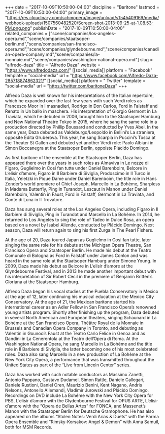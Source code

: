 +++
date = "2017-10-09T10:50:00-04:00"
discipline = "Baritone"
lastmod = "2017-10-09T10:50:00-04:00"
primary_image = "https://res.cloudinary.com/schmopera/image/upload/v1545409169/media/webhook-uploads/1507560482520/Screen-shot-2013-09-25-at-1.08.53-PM.png.png"
publishDate = "2017-10-09T10:50:00-04:00"
related_companies = ["scene/companies/los-angeles-opera.md","scene/companies/staatsoper-berlin.md","scene/companies/san-francisco-opera.md","scene/companies/glyndebourne.md","scene/companies/canadian-opera-company.md","scene/companies/la-monnaie.md","scene/companies/washington-national-opera.md"]
slug = "alfredo-daza"
title = "Alfredo Daza"
website = "https://www.alfredodaza.com/"
[[social_media]]
platform = "Facebook"
template = "social-media"
url = "https://www.facebook.com/Alfredo-Daza-285718874862321/"
[[social_media]]
platform = " Twitter"
template = "social-media"
url = "https://twitter.com/baritoneDaza"
+++

Alfredo Daza is well known for his interpretations of the Italian repertoire, which he expanded over the last few years with such Verdi roles as Francesco Moor in I masnadieri, Rodrigo in Don Carlos, Ford in Falstaff and Renato in Un ballo in maschera. His interpretation of Giorgio Germont in La Traviata, which he debuted in 2006, brought him to the Staatsoper Hamburg and New National Theatre Tokyo in 2015, where he sang the same role in a production directed by Phillip Boussard and conducted by Yves Abel. In the same year, Daza debuted as Valdeburgo/Leopoldo in Bellini’s La straniera, opposite Edita Gruberova. This year, he sang Scarpia in Puccini’s Tosca at the Theater St Gallen and debuted yet another Verdi role: Paolo Albiani in Simon Boccanegra at the Staatsoper Berlin, oppoiste Plácido Domingo.

As first baritone of the ensemble at the Staatsoper Berlin, Daza has appeared there over the years in such roles as Almaviva in Le nozze di Figaro, Guglielmo in Cosi fan tutte under Daniel Barenboim, Belcore in L’elisir d’amore, Figaro in Il Barbiere di Siviglia, Prodoscimo in Il Turco in Italia, Yeletzki in Pique Dame under Daniel Barenboim, the title role in Hans Zender’s world premiere of Chief Joseph, Marcello in La Bohème, Sharpless in Madama Butterfly, Ping in Turandot, Lescaut in Manon under Daniel Barenboim, Valentin in Faust, Ford in Falstaff, Germont in La Traviata, and Conte di Luna in Il Trovatore.

Daza has sung several roles at the Los Angeles Opera, including Figaro in Il Barbiere di Siviglia, Ping in Turandot and Marcello in La Bohème. In 2014, he returned to Los Angeles to sing the role of Tadeo in Dulce Rosa, an opera based on a novel by Isabel Allende, conducted by Plácido Domingo. Next season, Daza will return again to sing his first Zurga in The Pearl Fishers.

At the age of 20, Daza toured Japan as Guglielmo in Cosi fan tutte, later singing the same role for his debuts at the Michigan Opera Theatre, San Francisco Opera and Staatsoper Berlin. He made his debut at the Teatro Comunale di Bologna as Ford in Falstaff under James Conlon and was heard in the same role at the Staatsoper Hamburg under Simone Young. In 2009, Daza made his debut as Belcore in L’elisir d’amore at the Glyndebourne Festival, and in 2013 he made another important debut with his interpretation of Sir Robert Cecil in the premiere of Benjamin Britten’s Gloriana at the Staatsoper Hamburg.

Alfredo Daza began his vocal studies at the Puebla Conservatory in Mexico at the age of 12, later continuing his musical education at the Mexico City Conservatory. At the age of 21, the Mexican baritone started his international career as an Adler Fellow in San Francisco Opera’s renowned young artists program. Shortly after finishing up the program, Daza debuted in several North American and European theaters, singing Schaunard in La Bohème at the San Francisco Opera, Théâtre Royal de la Monnaie in Brussels and Canadian Opera Company in Toronto, and debuting as Valentin in Gounod’s Faust at the Teatro Carlo Felice in Genoa and as Dandini in La Cenerentola at the Teatro dell’Opera di Roma. At the Washington National Opera, he sang Marcello in La Bohème and the title role in Il Barbiere di Siviglia, the latter becoming one of his most celebrated roles. Daza also sang Marcello in a new production of La Bohème at the New York City Opera, a performance that was transmitted throughout the United States as part of the “Live from Lincoln Center” series.

Daza has worked with such notable conductors as Massimo Zanetti, Antonio Pappano, Gustavo Dudamel, Simon Rattle, Daniele Callegari, Daniele Rustioni, Daniel Oren, Maurizio Benini, Kent Nagano, Andris Nelsons, Antonello Allemandi, Vladimir Jurowski and Plácido Domingo. Recordings on DVD include La Bohéme with the New York City Opera for PBS, L’elisir d’amore with the Glydenbourne Festival for OPUS ARTE, L’elisir d’amore with the “Opera de Bellas Artes” for FONCA, and Massenet’s Manon with the Staatsoper Berlin for Deutsche Gramophone. He has also appeared on the albums “Stolen Notes: Verdi Arias & Duets” with the Parma Opera Ensemble and “Rimsky-Korsakov: Angel & Demon” with Anna Samuil, both for MSM Records.
